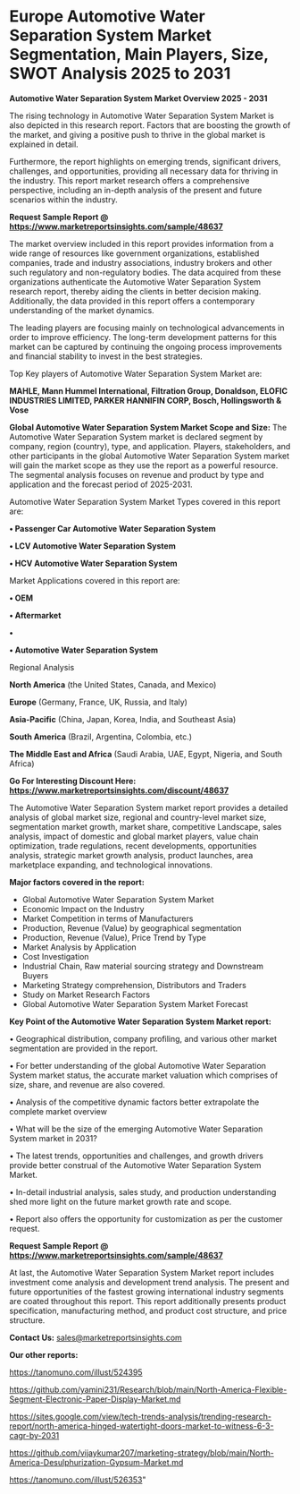 # Europe Automotive Water Separation System Market Segmentation, Main Players, Size, SWOT Analysis 2025 to 2031

<Strong> Automotive Water Separation System Market Overview 2025 - 2031</strong>

The rising technology in Automotive Water Separation System Market is also depicted in this research report. Factors that are boosting the growth of the market, and giving a positive push to thrive in the global market is explained in detail.

Furthermore, the report highlights on emerging trends, significant drivers, challenges, and opportunities, providing all necessary data for thriving in the industry. This report market research offers a comprehensive perspective, including an in-depth analysis of the present and future scenarios within the industry.

<strong>Request Sample Report @ <a href=https://www.marketreportsinsights.com/sample/48637>https://www.marketreportsinsights.com/sample/48637</a></strong>

The market overview included in this report provides information from a wide range of resources like government organizations, established companies, trade and industry associations, industry brokers and other such regulatory and non-regulatory bodies. The data acquired from these organizations authenticate the Automotive Water Separation System research report, thereby aiding the clients in better decision making. Additionally, the data provided in this report offers a contemporary understanding of the market dynamics.

The leading players are focusing mainly on technological advancements in order to improve efficiency. The long-term development patterns for this market can be captured by continuing the ongoing process improvements and financial stability to invest in the best strategies.

Top Key players of Automotive Water Separation System Market are:

<strong>MAHLE, Mann Hummel International, Filtration Group, Donaldson, ELOFIC INDUSTRIES LIMITED, PARKER HANNIFIN CORP, Bosch, Hollingsworth & Vose</strong>

<strong><b>Global Automotive Water Separation System Market Scope and Size:</b></strong>
The Automotive Water Separation System market is declared segment by company, region (country), type, and application. Players, stakeholders, and other participants in the global Automotive Water Separation System market will gain the market scope as they use the report as a powerful resource. The segmental analysis focuses on revenue and product by type and application and the forecast period of 2025-2031.

Automotive Water Separation System Market Types covered in this report are:

<strong>•  Passenger Car Automotive Water Separation System

•  LCV Automotive Water Separation System

•  HCV Automotive Water Separation System</strong>

Market Applications covered in this report are:

<strong>•  OEM

•  Aftermarket

•  

•  Automotive Water Separation System</strong> 

Regional Analysis

<strong>North America</strong> (the United States, Canada, and Mexico)

<strong>Europe</strong> (Germany, France, UK, Russia, and Italy)

<strong>Asia-Pacific</strong> (China, Japan, Korea, India, and Southeast Asia)

<strong>South America</strong> (Brazil, Argentina, Colombia, etc.)

<strong>The Middle East and Africa</strong> (Saudi Arabia, UAE, Egypt, Nigeria, and South Africa)

<strong>Go For Interesting Discount Here: <a href=https://www.marketreportsinsights.com/discount/48637>https://www.marketreportsinsights.com/discount/48637</a></strong>

The Automotive Water Separation System market report provides a detailed analysis of global market size, regional and country-level market size, segmentation market growth, market share, competitive Landscape, sales analysis, impact of domestic and global market players, value chain optimization, trade regulations, recent developments, opportunities analysis, strategic market growth analysis, product launches, area marketplace expanding, and technological innovations.

<strong><b>Major factors covered in the report:</b></strong>
<ul>
  <li>Global Automotive Water Separation System Market </li>
  <li>Economic Impact on the Industry</li>
  <li>Market Competition in terms of Manufacturers</li>
  <li>Production, Revenue (Value) by geographical segmentation</li>
  <li>Production, Revenue (Value), Price Trend by Type</li>
  <li>Market Analysis by Application</li>
  <li>Cost Investigation</li>
  <li>Industrial Chain, Raw material sourcing strategy and Downstream Buyers</li>
  <li>Marketing Strategy comprehension, Distributors and Traders</li>
  <li>Study on Market Research Factors</li>
  <li>Global Automotive Water Separation System Market Forecast</li>
</ul>

<strong><b>Key Point of the Automotive Water Separation System Market report:</b></strong>

• Geographical distribution, company profiling, and various other market segmentation are provided in the report.

• For better understanding of the global Automotive Water Separation System market status, the accurate market valuation which comprises of size, share, and revenue are also covered.

• Analysis of the competitive dynamic factors better extrapolate the complete market overview

• What will be the size of the emerging Automotive Water Separation System market in 2031?

• The latest trends, opportunities and challenges, and growth drivers provide better construal of the Automotive Water Separation System Market.

• In-detail industrial analysis, sales study, and production understanding shed more light on the future market growth rate and scope.

• Report also offers the opportunity for customization as per the customer request.

<strong>Request Sample Report @ <a href=https://www.marketreportsinsights.com/sample/48637>https://www.marketreportsinsights.com/sample/48637</a></strong>

At last, the Automotive Water Separation System Market report includes investment come analysis and development trend analysis. The present and future opportunities of the fastest growing international industry segments are coated throughout this report. This report additionally presents product specification, manufacturing method, and product cost structure, and price structure.

<strong>Contact Us:</strong>
sales@marketreportsinsights.com

<strong>Our other reports:</strong>

<a href=https://tanomuno.com/illust/524395>https://tanomuno.com/illust/524395</a>

<a href=https://github.com/yamini231/Research/blob/main/North-America-Flexible-Segment-Electronic-Paper-Display-Market.md>https://github.com/yamini231/Research/blob/main/North-America-Flexible-Segment-Electronic-Paper-Display-Market.md</a>

<a href=https://sites.google.com/view/tech-trends-analysis/trending-research-report/north-america-hinged-watertight-doors-market-to-witness-6-3-cagr-by-2031>https://sites.google.com/view/tech-trends-analysis/trending-research-report/north-america-hinged-watertight-doors-market-to-witness-6-3-cagr-by-2031</a>

<a href=https://github.com/vijaykumar207/marketing-strategy/blob/main/North-America-Desulphurization-Gypsum-Market.md>https://github.com/vijaykumar207/marketing-strategy/blob/main/North-America-Desulphurization-Gypsum-Market.md</a>

<a href=https://tanomuno.com/illust/526353>https://tanomuno.com/illust/526353</a>"
